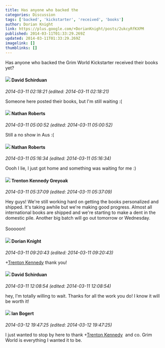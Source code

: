 ```yaml
---
title: Has anyone who backed the
categories: Discussion
tags: ['backed', 'kickstarter', 'received', 'books']
author: Dorian Knight
link: https://plus.google.com/+DorianKnight/posts/2ukcyRfKXPM
published: 2014-03-11T01:33:29.269Z
updated: 2014-03-11T01:33:29.269Z
imagelink: []
thumblinks: []
---
```


Has anyone who backed the Grim World Kickstarter received their books yet?
<div id='comment z13wcb3bipi5udhcf23rwx1a0m33hznkk'>
  <h4><img src='{{site.baseurl}}//images/avatars/116124411286229550721_photo.jpg'> David Schirduan</h4>
      <p><cite>2014-03-11 02:18:21 (edited: 2014-03-11 02:18:21)</cite></p>
        <p>Someone here posted their books, but I&#39;m still waiting :(</p>
</div>
        

<div id='comment z13wcb3bipi5udhcf23rwx1a0m33hznkk'>
  <h4><img src='{{site.baseurl}}//images/avatars/117646243340764868749_photo.jpg'> Nathan Roberts</h4>
      <p><cite>2014-03-11 05:00:52 (edited: 2014-03-11 05:00:52)</cite></p>
        <p>Still a no show in Aus :(</p>
</div>
        

<div id='comment z13wcb3bipi5udhcf23rwx1a0m33hznkk'>
  <h4><img src='{{site.baseurl}}//images/avatars/117646243340764868749_photo.jpg'> Nathan Roberts</h4>
      <p><cite>2014-03-11 05:16:34 (edited: 2014-03-11 05:16:34)</cite></p>
        <p>Oooh I lie, I just got home and something was waiting for me :)</p>
</div>
        

<div id='comment z13wcb3bipi5udhcf23rwx1a0m33hznkk'>
  <h4><img src='{{site.baseurl}}//images/avatars/105533087046914570553_photo.jpg'> Trenton Kennedy Greyoak</h4>
      <p><cite>2014-03-11 05:37:09 (edited: 2014-03-11 05:37:09)</cite></p>
        <p>Hey guys! We&#39;re still working hard on getting the books personalized and shipped. It&#39;s taking awhile but we&#39;re making good progress. Almost all international books are shipped and we&#39;re starting to make a dent in the domestic pile. Another big batch will go out tomorrow or Wednesday.<br /><br />Sooooon!</p>
</div>
        

<div id='comment z13wcb3bipi5udhcf23rwx1a0m33hznkk'>
  <h4><img src='{{site.baseurl}}//images/avatars/112430647495102392169_photo.jpg'> Dorian Knight</h4>
      <p><cite>2014-03-11 09:20:43 (edited: 2014-03-11 09:20:43)</cite></p>
        <p><span class="proflinkWrapper"><span class="proflinkPrefix">+</span><a class="proflink" href="https://plus.google.com/105533087046914570553" oid="105533087046914570553">Trenton Kennedy</a></span> thank you!</p>
</div>
        

<div id='comment z13wcb3bipi5udhcf23rwx1a0m33hznkk'>
  <h4><img src='{{site.baseurl}}//images/avatars/116124411286229550721_photo.jpg'> David Schirduan</h4>
      <p><cite>2014-03-11 12:08:54 (edited: 2014-03-11 12:08:54)</cite></p>
        <p>hey, I&#39;m totally willing to wait. Thanks for all the work you do! I know it will be worth it!</p>
</div>
        

<div id='comment z13wcb3bipi5udhcf23rwx1a0m33hznkk'>
  <h4><img src='{{site.baseurl}}//images/avatars/103547785106618795537_photo.jpg'> Ian Bogert</h4>
      <p><cite>2014-03-12 19:47:25 (edited: 2014-03-12 19:47:25)</cite></p>
        <p>I just wanted to stop by here to thank <span class="proflinkWrapper"><span class="proflinkPrefix">+</span><a class="proflink" href="https://plus.google.com/105533087046914570553" oid="105533087046914570553">Trenton Kennedy</a></span>  and co. Grim World is everything I wanted it to be.</p>
</div>
        